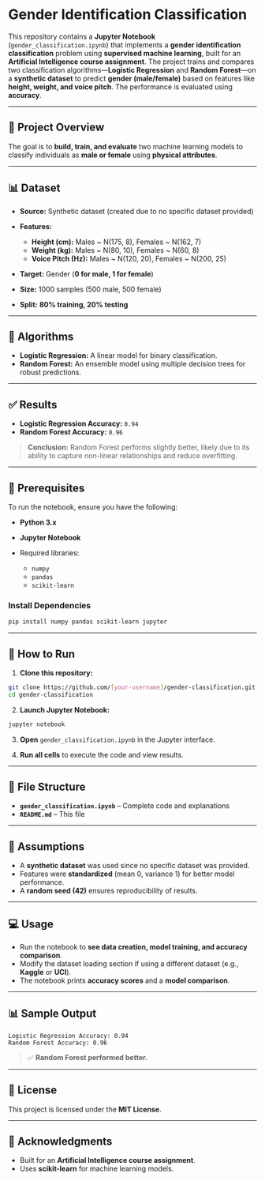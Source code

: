 # **Gender Identification Classification**

This repository contains a **Jupyter Notebook** (`gender_classification.ipynb`) that implements a **gender identification classification** problem using **supervised machine learning**, built for an **Artificial Intelligence course assignment**. The project trains and compares two classification algorithms—**Logistic Regression** and **Random Forest**—on a **synthetic dataset** to predict **gender (male/female)** based on features like **height, weight, and voice pitch**. The performance is evaluated using **accuracy**.

---

## **🧠 Project Overview**

The goal is to **build, train, and evaluate** two machine learning models to classify individuals as **male or female** using **physical attributes**.

---

## **📊 Dataset**

* **Source:** Synthetic dataset (created due to no specific dataset provided)
* **Features:**

  * **Height (cm):** Males \~ N(175, 8), Females \~ N(162, 7)
  * **Weight (kg):** Males \~ N(80, 10), Females \~ N(60, 8)
  * **Voice Pitch (Hz):** Males \~ N(120, 20), Females \~ N(200, 25)
* **Target:** Gender (**0 for male, 1 for female**)
* **Size:** 1000 samples (500 male, 500 female)
* **Split:** **80% training, 20% testing**

---

## **🤖 Algorithms**

* **Logistic Regression:** A linear model for binary classification.
* **Random Forest:** An ensemble model using multiple decision trees for robust predictions.

---

## **✅ Results**

* **Logistic Regression Accuracy:** `0.94`
* **Random Forest Accuracy:** `0.96`

> **Conclusion:** Random Forest performs slightly better, likely due to its ability to capture non-linear relationships and reduce overfitting.

---

## **🧰 Prerequisites**

To run the notebook, ensure you have the following:

* **Python 3.x**
* **Jupyter Notebook**
* Required libraries:

  * `numpy`
  * `pandas`
  * `scikit-learn`

### **Install Dependencies**

```bash
pip install numpy pandas scikit-learn jupyter
```

---

## **🚀 How to Run**

1. **Clone this repository:**

```bash
git clone https://github.com/[your-username]/gender-classification.git
cd gender-classification
```

2. **Launch Jupyter Notebook:**

```bash
jupyter notebook
```

3. **Open** `gender_classification.ipynb` in the Jupyter interface.

4. **Run all cells** to execute the code and view results.

---

## **📁 File Structure**

* **`gender_classification.ipynb`** – Complete code and explanations
* **`README.md`** – This file

---

## **📌 Assumptions**

* A **synthetic dataset** was used since no specific dataset was provided.
* Features were **standardized** (mean 0, variance 1) for better model performance.
* A **random seed (42)** ensures reproducibility of results.

---

## **💻 Usage**

* Run the notebook to **see data creation, model training, and accuracy comparison**.
* Modify the dataset loading section if using a different dataset (e.g., **Kaggle** or **UCI**).
* The notebook prints **accuracy scores** and a **model comparison**.

---

## **📊 Sample Output**

```text
Logistic Regression Accuracy: 0.94
Random Forest Accuracy: 0.96
```

> ✅ **Random Forest performed better.**

---

## **🪪 License**

This project is licensed under the **MIT License**.

---

## **🙌 Acknowledgments**

* Built for an **Artificial Intelligence course assignment**.
* Uses **scikit-learn** for machine learning models.
